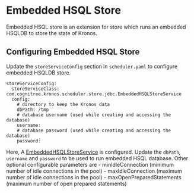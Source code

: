 # Embedded HSQL Store

Embedded HSQL store is an extension for store which runs an embedded HSQLDB to store the state of Kronos.

## Configuring Embedded HSQL Store

Update the `storeServiceConfig` section in `scheduler.yaml` to configure embedded HSQLDB store.

```
storeServiceConfig:
  storeServiceClass: com.cognitree.kronos.scheduler.store.jdbc.EmbeddedHSQLStoreService
  config:
    # directory to keep the Kronos data
    dbPath: /tmp
    # database username (used while creating and accessing the database)
    username:
    # database password (used while creating and accessing the database)
    password:
```

Here, A [EmbeddedHSQLStoreService](src/main/java/com/cognitree/kronos/scheduler/store/jdbc/EmbeddedHSQLStoreService.java) is configured. Update the `dbPath`, `username` and `password` to be used to run embedded HSQL database.
Other optional configurable parameters are
    - minIdleConnection (minimum number of idle connections in the pool)
    - maxIdleConnection (maximum number of idle connections in the pool)
    - maxOpenPreparedStatements (maximum number of open prepared statements)
